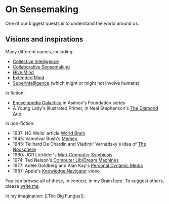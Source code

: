 # On Sensemaking

One of our biggest quests is to understand the world around us. 
## Visions and inspirations 
Many different names, including: 

- [Collective Intelligence](https://bra.in/9q5WVv) 
- [Collaborative Sensemaking](https://bra.in/5pKkrp) 
- [Hive Mind](https://bra.in/3jY98A) 
- [Extended Mind](https://bra.in/8vADRa) 
- [Superintelligence](https://bra.in/7j8bKk) (which might or might not involve humans)

In fiction:

- [Encyclopedia Galactica](https://en.wikipedia.org/wiki/Encyclopedia_Galactica) in Asimov's Foundation series 
- A Young Lady's Illustrated Primer, in Neal Stephenson's [The Diamond Age](https://en.wikipedia.org/wiki/The_Diamond_Age) 

In non-fiction: 

- 1937: HG Wells' article [World Brain](https://en.wikipedia.org/wiki/World_Brain) 
- 1945: Vannevar Bush's [Memex](https://en.wikipedia.org/wiki/Memex) 
- 1945: Teilhard De Chardin and Vladimir Vernadsky's idea of [The Noosphere](http://en.wikipedia.org/wiki/Noosphere) 
- 1960: JCR Licklider's [Man-Computer Symbiosis](https://groups.csail.mit.edu/medg/people/psz/Licklider.html) 
- 1974: Ted Nelson's [Computer Lib/Dream Machines](https://en.wikipedia.org/wiki/Computer_Lib/Dream_Machines) 
- 1977: Adele Goldberg and Alan Kay's [Personal Dynamic Media](https://augmentingcognition.com/assets/Kay1977.pdf) 
- 1987: Apple's [Knowledge Navigator](https://www.youtube.com/watch?v=umJsITGzXd0) video 

You can browse all of these, in context, in my Brain [here](https://bra.in/2pxbo6). To suggest others, please [write me](mailto:sociate@gmail.com). 

In my imagination: [[The Big Fungus]]. 